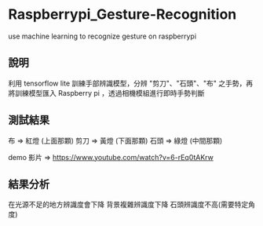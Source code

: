 # Raspberrypi_Gesture-Recognition
use machine learning to  recognize gesture on raspberrypi

## 說明
利用 tensorflow lite 訓練手部辨識模型，分辨 "剪刀"、"石頭"、"布" 之手勢，再將訓練模型匯入 Raspberry pi ，透過相機模組進行即時手勢判斷


##  測試結果
布 =>  紅燈 (上面那顆)
剪刀 => 黃燈 (下面那顆)
石頭 => 綠燈 (中間那顆)

demo 影片 => https://www.youtube.com/watch?v=6-rEq0tAKrw






##  結果分析
在光源不足的地方辨識度會下降
背景複雜辨識度下降
石頭辨識度不高(需要特定角度)
